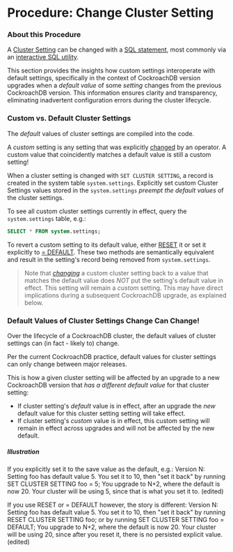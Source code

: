 # Procedure:  Change Cluster Setting

### About this Procedure

A [Cluster Setting](https://www.cockroachlabs.com/docs/stable/cluster-settings.html) can be changed with a [SQL statement](https://www.cockroachlabs.com/docs/stable/cluster-settings.html#change-a-cluster-setting), most commonly via an [interactive SQL utility](https://www.cockroachlabs.com/docs/stable/cockroach-sql.html).

This section provides the insights how custom settings interoperate with default settings, specifically in the context of CockroachDB version upgrades when a *default value* of some *setting* changes from the previous CockroachDB version. This information ensures clarity and transparency, eliminating inadvertent configuration errors during the cluster lifecycle.



### Custom vs. Default Cluster Settings

The *default* values of cluster settings are compiled into the code.

A *custom* setting is any setting that was explicitly [changed](https://www.cockroachlabs.com/docs/stable/cluster-settings.html#change-a-cluster-setting) by an operator. A custom value that coincidently matches a default value is still a custom setting!

When a cluster setting is changed with `SET CLUSTER SETTING`, a record is created in the system table `system.settings`. Explicitly set custom Cluster Settings values stored in the `system.settings` *preempt the default values* of the cluster settings.

To see all custom cluster settings currently in effect, query the `system.settings` table, e.g.:

```sql
SELECT * FROM system.settings;
```



To revert a custom setting to its default value, either [RESET](https://www.cockroachlabs.com/docs/stable/reset-cluster-setting.html) it or set it explicitly to [= DEFAULT](https://www.cockroachlabs.com/docs/stable/set-cluster-setting.html#reset-a-setting-to-its-default-value). These two methods are semantically equivalent and result in the setting's record being removed from `system.settings`.

> Note that *[changing](https://www.cockroachlabs.com/docs/stable/cluster-settings.html#change-a-cluster-setting)* a custom cluster setting back to a value that matches the default value does *NOT* put the setting's default value in effect. This setting will remain a *custom* setting. This may have direct implications during a subsequent CockroachDB upgrade, as explained below.



### Default Values of Cluster Settings Change Can Change!

Over the lifecycle of a CockroachDB cluster, the default values of cluster settings can (in fact - likely to) change.

Per the current CockroachDB practice, default values for cluster settings can only change between major releases.

This is how a given cluster setting will be affected by an upgrade to a new CockroachDB version that *has a different default value* for that cluster setting:

- If cluster setting's *default* value is in effect, after an upgrade the *new* default value for this cluster setting setting will take effect.
- If cluster setting's *custom* value is in effect, this custom setting will remain in effect across upgrades and will not be affected by the new default.

 

##### Illustration

If you explicitly set it to the save value as the default, e.g.:
Version N:
Setting foo has default value 5.
You set it to 10, then "set it back" by running SET CLUSTER SETTING foo = 5;
You upgrade to N+2, where the default is now 20. Your cluster will be using 5, since that is what you set it to. (edited) 



If you use RESET or = DEFAULT however, the story is different:
Version N:
Setting foo has default value 5.
You set it to 10, then "set it back" by running RESET CLUSTER SETTING foo; or by running SET CLUSTER SETTING foo = DEFAULT;
You upgrade to N+2, where the default is now 20. Your cluster will be using 20, since after you reset it, there is no persisted explicit value. (edited) 

